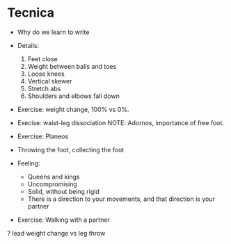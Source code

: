 # Tecnica

* Why do we learn to write

* Details:
  1. Feet close
  1. Weight between balls and toes
  1. Loose knees
  1. Vertical skewer
  1. Stretch abs
  1. Shoulders and elbows fall down

* Exercise: weight change, 100% vs 0%.

* Execise: waist-leg dissociation
  NOTE: Adornos, importance of free foot.

* Exercise: Planeos

* Throwing the foot, collecting the foot

* Feeling:
  - Queens and kings
  - Uncompromising
  - Solid, without being rigid
  - There is a direction to your movements, and that direction is your partner

* Exercise: Walking with a partner

? lead weight change vs leg throw

